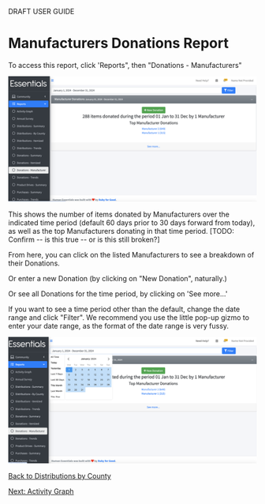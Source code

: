 DRAFT USER GUIDE

# Manufacturers Donations Report

To access this report,  click 'Reports", then "Donations - Manufacturers"

![manufacturer_donations_report_default](images/reports/reports_manufacturer_donations_1.png)


This shows the number of items donated by Manufacturers over the indicated time period (default 60 days prior to 30 days forward from today), as well as the top Manufacturers donating in that time period.
[TODO:  Confirm -- is this true -- or is this still broken?]

From here, you can click on the listed Manufacturers to see a breakdown of their Donations.

Or enter a new Donation (by clicking on "New Donation", naturally.)

Or see all Donations for the time period, by clicking on 'See more...'

If you want to see a time period other than the default,  change the date range and click "Filter".  We recommend you use the little pop-up gizmo to enter your date range, as the format of the date range is very fussy.

![Manufacturer_Donations_date_range_gizmo](images/reports/reports_manufacturer_donations_2.png)


[Back to Distributions by County](reports_distributions_by_county.md)

[Next: Activity Graph](reports_activity_graph.md)